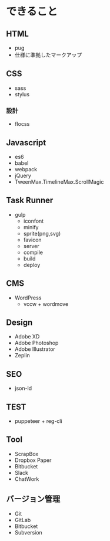 # できること

## HTML

* pug
* 仕様に準拠したマークアップ

## CSS

* sass
* stylus

### 設計

* flocss

## Javascript

* es6
* babel
* webpack
* jQuery
* TweenMax.TimelineMax.ScrollMagic

## Task Runner

* gulp
  * iconfont
  * minify
  * sprite\(png,svg\)
  * favicon
  * server
  * compile
  * build
  * deploy

## CMS

* WordPress
  * vccw + wordmove

## Design

* Adobe XD
* Adobe Photoshop
* Adobe Illustrator
* Zeplin

## SEO

* json-ld

## TEST

* puppeteer + reg-cli

## Tool

* ScrapBox
* Dropbox Paper
* Bitbucket
* Slack
* ChatWork

## バージョン管理

* Git
* GitLab
* Bitbucket
* Subversion

